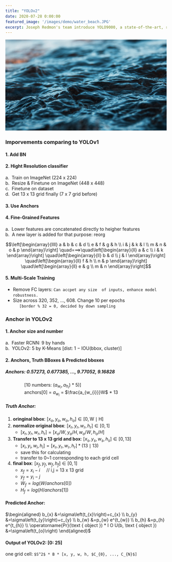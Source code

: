 ```yaml
---
title: "YOLOv2"
date: 2020-07-28 0:00:00
featured_image: '/images/demo/water_beach.JPG'
excerpt: Joseph Redmon's team introduce YOLO9000, a state-of-the-art, real-time object detection system that can detect over 9000 object categories.
---
```

<head>
    <script src="https://cdn.mathjax.org/mathjax/latest/MathJax.js?config=TeX-AMS-MML_HTMLorMML" type="text/javascript"></script>
    <script type="text/x-mathjax-config">
        MathJax.Hub.Config({
            tex2jax: {
            skipTags: ['script', 'noscript', 'style', 'textarea', 'pre'],
            inlineMath: [['$','$']]
            }
        });
    </script>
</head>

![image](/images/demo/water_beach.JPG)

### Imporvements comparing to YOLOv1
#### 1. Add BN
#### 2. Hight Resolution classifier
a. &nbsp;Train on ImageNet (224 x 224)<br>
b. &nbsp;Resize & Finetune on ImageNet (448 x 448)<br>
c. &nbsp;Finetune on dataset<br>
d. &nbsp;Get 13 x 13 grid finally (7 x 7 grid before)
#### 3. Use Anchors
#### 4. Fine-Grained Features
a. &nbsp;Lower features are concatenated directly to heigher features<br>
b. &nbsp;A new layer is added for that purpose: reorg<br>

$$\left[\begin{array}{llll}
a & b & c & d \\
e & f & g & h \\
i & j & k & l \\
m & n & o & p
\end{array}\right] \quad===>\quad\left[\begin{array}{ll}
a & c \\
i & k
\end{array}\right] \quad\left[\begin{array}{ll}
b & d \\
j & l
\end{array}\right] \quad\left[\begin{array}{ll}
f & h \\
n & p
\end{array}\right] \quad\left[\begin{array}{ll}
e & g \\
m & n
\end{array}\right]$$

#### 5. Multi-Scale Training
* Remove FC layers: `Can accpet any size  of inputs, enhance model robustness.`
* Size across 320, 352, ..., 608. Change 10 per epochs<br>
&nbsp;&nbsp;&nbsp;&nbsp;&nbsp;`[border % 32 = 0, decided by down sampling`

### Anchor in YOLOv2
#### 1. Anchor size and number
a. &nbsp;Faster RCNN: 9 by hands<br>
b. &nbsp;YOLOv2: 5 by K-Means [dist:  1 − IOU(bbox, cluster)]

#### 2. Anchors, Truth BBoxes & Predicted bboxes
##### Anchors: 0.57273, 0.677385, ..., 9.77052, 9.16828<br>
&nbsp;&nbsp;&nbsp;&nbsp;&nbsp;&nbsp;&nbsp;&nbsp;&nbsp;&nbsp;&nbsp;&nbsp;&nbsp;&nbsp;&nbsp;[10 numbers: ($a_{w_{i}}, a_{h_{i}}$) * 5)]<br>
&nbsp;&nbsp;&nbsp;&nbsp;&nbsp;&nbsp;&nbsp;&nbsp;&nbsp;&nbsp;&nbsp;&nbsp;&nbsp;&nbsp;&nbsp;anchors[0] = $a_{w_{i}}$ = $\frac{a_{w_{i}}}W$ * 13
##### Truth Anchor:
1. **oringinal bbox**: $\left[x_{o}, y_{o}, w_{o}, h_{o}\right] \in[0, \mathrm{W} \mid \mathrm{H}]$
2. **normalize original bbox**: $[x_{r}, y_{r}, w_{r}, h_{r}]\in[0, 1]$
    - $[x_{r}, y_{r}, w_{r}, h_{r}] = [x_{o}/W, y_{o}/H, w_{o}/W, h_{o}/H]$
3. **Transfer to 13 x 13 grid and box**: $[x_{s}, y_{s}, w_{s}, h_{s}]\in[0, 13]$
    - $\left[x_{i}, y_{i}, w_{i}, h_{i}\right]=\left[x_{r}, y_{r}, w_{r}, h_{r}\right] * (13 \mid 13)$
    - save this for calculating
    - transfer to 0~1 corresponding to each grid cell
4. **final box**: $[x_{f}, y_{f}, w_{f}, h_{f}]\in[0, 1]$
    - $x_{f} = x_{i} - i$ &nbsp;&nbsp;&nbsp;&nbsp;// i,j = 13 x 13 grid
    - $y_{f} = y_{i} - j$
    - $W_{f} = log(W/anchors[0])$
    - $H_{f} = log(H/anchors[1])$

#### Predicted Anchor:
$\begin{aligned} b_{x} &=\sigma\left(t_{x}\right)+c_{x} \\ b_{y} &=\sigma\left(t_{y}\right)+c_{y} \\ b_{w} &=p_{w} e^{t_{w}} \\ b_{h} &=p_{h} e^{t_{h}} \\ \operatorname{Pr}(\text { object }) * I O U(b, \text { object }) &=\sigma\left(t_{o}\right) \end{aligned}$

#### Output of YOLOv2: [0: 25]
one grid cell: `$S^2$ * B * [x, y, w, h, $C_{0}, ..., C_{N}$]`
